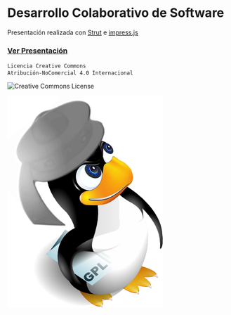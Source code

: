 # Desarrollo Colaborativo de Software
Presentación realizada con [Strut](https://github.com/tantaman/Strut) e [impress.js](https://github.com/impress/impress.js/)

### [Ver Presentación](https://cdn.rawgit.com/RDCH106/Desarrollo_Colaborativo_de_Software/e5fba912/Desarrollo_Colaborativo_de_Software.html#/step-1)

```
Licencia Creative Commons
Atribución-NoComercial 4.0 Internacional
```

![Creative Commons License](https://i.creativecommons.org/l/by-nc/4.0/88x31.png)

![GPL License](https://github.com/RDCH106/Libertad_en_el_Software/blob/master/Libertad_en_el_Software_files/tux_gpl_logo_lliseil.png)

